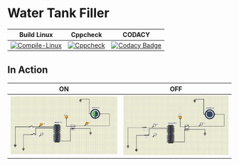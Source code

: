 # Water Tank Filler
| Build Linux | Cppcheck | CODACY |
| :---: | :---: | :---: | 
|[![Compile-Linux](https://github.com/Mohanraj06/M2-Embedded_Water_Tank_Filler/actions/workflows/Compile.yml/badge.svg)](https://github.com/Mohanraj06/M2-Embedded_Water_Tank_Filler/actions/workflows/Compile.yml)|[![Cppcheck](https://github.com/Mohanraj06/M2-Embedded_Water_Tank_Filler/actions/workflows/CodeQuality.yml/badge.svg)](https://github.com/Mohanraj06/M2-Embedded_Water_Tank_Filler/actions/workflows/CodeQuality.yml)|[![Codacy Badge](https://app.codacy.com/project/badge/Grade/347e49f59c4447b0a6174ac1c711b4cd)](https://www.codacy.com/gh/Mohanraj06/M2-Embedded_Water_Tank_Filler/dashboard?utm_source=github.com&amp;utm_medium=referral&amp;utm_content=Mohanraj06/M2-Embedded_Water_Tank_Filler&amp;utm_campaign=Badge_Grade)|
## In Action
|ON|OFF|
|:--:|:--:|
|![ON](https://github.com/Mohanraj06/M2-Embedded_Water_Tank_Filler/blob/main/3_Implementation/Simulation/ON%20Condition.png)|![OFF](https://github.com/Mohanraj06/M2-Embedded_Water_Tank_Filler/blob/main/3_Implementation/Simulation/OFF%20Condition.png)|

